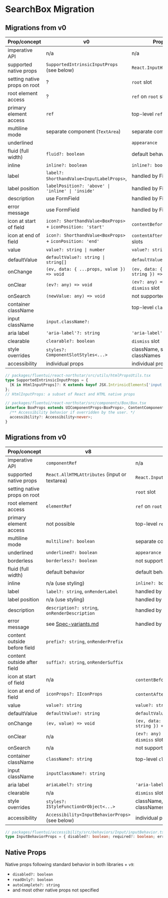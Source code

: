 # SearchBox Migration

## Migrations from v0

| Prop/concept                 | v0                                                          | Proposal                                |
| ---------------------------- | ----------------------------------------------------------- | --------------------------------------- |
| imperative API               | n/a                                                         | n/a                                     |
| supported native props       | `SupportedIntrinsicInputProps` (see below)                  | `React.InputHTMLAttributes`             |
| setting native props on root | ?                                                           | `root` slot                             |
| root element access          | ?                                                           | `ref` on `root` slot                    |
| primary element access       | `ref`                                                       | top-level `ref`                         |
| multiline mode               | separate component (`TextArea`)                             | separate component                      |
| underlined                   |                                                             | `appearance`                            |
| fluid (full width)           | `fluid?: boolean`                                           | default behavior                        |
| inline                       | `inline?: boolean`                                          | `inline?: boolean`                      |
| label                        | `label?: ShorthandValue<InputLabelProps>`,                  | handled by Field                        |
| label position               | `labelPosition?: 'above' \| 'inline' \| 'inside'`           | handled by Field                        |
| description                  | use FormField                                               | handled by Field                        |
| error message                | use FormField                                               | handled by Field                        |
| icon at start of field       | `icon?: ShorthandValue<BoxProps>` + `iconPosition: 'start'` | `contentBefore` slot                    |
| icon at end of field         | `icon?: ShorthandValue<BoxProps>` + `iconPosition: 'end'`   | `contentAfter` and `dismiss` slots      |
| value                        | `value?: string \| number`                                  | `value?: string`                        |
| defaultValue                 | `defaultValue?: string \| string[]`                         | `defaultValue?: string`                 |
| onChange                     | `(ev, data: { ...props, value }) => void`                   | `(ev, data: { value: string }) => void` |
| onClear                      | `(ev?: any) => void`                                        | `(ev?: any) => void` on `dismiss` slot  |
| onSearch                     | `(newValue: any) => void`                                   | not supported                           |
| container className          |                                                             | top-level `className`                   |
| input className              | `input.className?: `                                        |                                         |
| aria label                   | `'aria-label'?: string`                                     | `'aria-label'?: string`                 |
| clearable                    | `clearable?: boolean`                                       | `dismiss` slot                          |
| style overrides              | `styles?: ComponentSlotStyles<...>`                         | className, slot classNames              |
| accessibility                | individual props                                            | individual props                        |

```ts
// packages/fluentui/react-northstar/src/utils/htmlPropsUtils.tsx
type SupportedIntrinsicInputProps = {
  [K in HtmlInputProps]?: K extends keyof JSX.IntrinsicElements['input'] ? JSX.IntrinsicElements['input'][K] : any;
};
// HtmlInputProps: a subset of React and HTML native props

// packages/fluentui/react-northstar/src/components/Box/Box.tsx
interface BoxProps extends UIComponentProps<BoxProps>, ContentComponentProps, ChildrenComponentProps {
  /** Accessibility behavior if overridden by the user. */
  accessibility?: Accessibility<never>;
}
```

## Migrations from v0

| Prop/concept                 | v8                                                    | v9                                      |
| ---------------------------- | ----------------------------------------------------- | --------------------------------------- |
| imperative API               | `componentRef`                                        | n/a                                     |
| supported native props       | `React.AllHTMLAttributes` (input or textarea)         | `React.InputHTMLAttributes`             |
| setting native props on root |                                                       | `root` slot                             |
| root element access          | `elementRef`                                          | `ref` on `root` slot                    |
| primary element access       | not possible                                          | top-level `ref`                         |
| multiline mode               | `multiline?: boolean`                                 | separate component                      |
| underlined                   | `underlined?: boolean`                                | `appearance`                            |
| borderless                   | `borderless?: boolean`                                | not supported?                          |
| fluid (full width)           | default behavior                                      | default behavior                        |
| inline                       | n/a (use styling)                                     | `inline?: boolean`                      |
| label                        | `label?: string`, `onRenderLabel`                     | handled by Field                        |
| label position               | n/a (use styling)                                     | handled by Field                        |
| description                  | `description?: string`, `onRenderDescription`         | handled by Field                        |
| error message                | see [Spec-variants.md](./Spec-variants.md#validation) | handled by Field                        |
| content outside before field | `prefix?: string`, `onRenderPrefix`                   |                                         |
| content outside after field  | `suffix?: string`, `onRenderSuffix`                   |                                         |
| icon at start of field       | n/a                                                   | `contentBefore` slot                    |
| icon at end of field         | `iconProps?: IIconProps`                              | `contentAfter` slot                     |
| value                        | `value?: string`                                      | `value?: string`                        |
| defaultValue                 | `defaultValue?: string`                               | `defaultValue?: string`                 |
| onChange                     | `(ev, value) => void`                                 | `(ev, data: { value: string }) => void` |
| onClear                      | n/a                                                   | `(ev?: any) => void` on `dismiss` slot  |
| onSearch                     | n/a                                                   | not supported                           |
| container className          | `className?: string`                                  | top-level `className`                   |
| input className              | `inputClassName?: string`                             |                                         |
| aria label                   | `ariaLabel?: string`                                  | `'aria-label'?: string`                 |
| clearable                    | n/a                                                   | `dismiss` slot                          |
| style overrides              | `styles?: IStyleFunctionOrObject<...>`                | className, slot classNames              |
| accessibility                | `Accessibility<InputBehaviorProps>` (see below)       | individual props                        |

```ts
// packages/fluentui/accessibility/src/behaviors/Input/inputBehavior.ts
type InputBehaviorProps = { disabled?: boolean; required?: boolean; error?: boolean };
```

## Native Props

Native props following standard behavior in both libraries + `v9`:

- `disabled?: boolean`
- `readOnly?: boolean`
- `autoComplete?: string`
- and most other native props not specified
